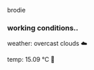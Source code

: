 brodie

<!--weather_start-->
### working conditions..

weather: overcast clouds ☁️

temp: 15.09 °C 👕

<!--weather_end-->
